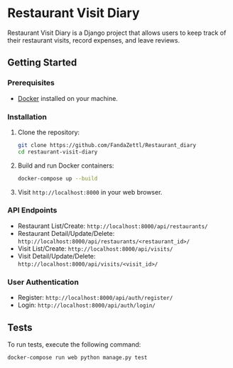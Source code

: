 # Restaurant Visit Diary

Restaurant Visit Diary is a Django project that allows users to keep track of their restaurant visits, 
record expenses, and leave reviews.

## Getting Started

### Prerequisites

- [Docker](https://www.docker.com/) installed on your machine.

### Installation

1. Clone the repository:

    ```bash
    git clone https://github.com/FandaZettl/Restaurant_diary
    cd restaurant-visit-diary
    ```

2. Build and run Docker containers:

    ```bash
    docker-compose up --build
    ```

3. Visit `http://localhost:8000` in your web browser.

### API Endpoints

- Restaurant List/Create: `http://localhost:8000/api/restaurants/`
- Restaurant Detail/Update/Delete: `http://localhost:8000/api/restaurants/<restaurant_id>/`
- Visit List/Create: `http://localhost:8000/api/visits/`
- Visit Detail/Update/Delete: `http://localhost:8000/api/visits/<visit_id>/`

### User Authentication

- Register: `http://localhost:8000/api/auth/register/`
- Login: `http://localhost:8000/api/auth/login/`

## Tests

To run tests, execute the following command:

```bash
docker-compose run web python manage.py test
